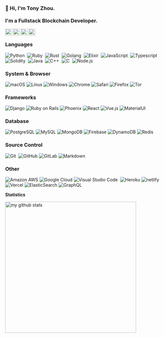 <h3 align="left">
 <abc>
  <br>👋 Hi, I'm Tony Zhou.<br>
  <br> I'm a Fullstack Blockchain Developer. <br>
 </abc>
</h3>

<a href="https://discord.gg/AmnQrRtZ">
  <img align="left" alt="Tony's Discord" width="22px" src="https://cdn.jsdelivr.net/npm/simple-icons@v3/icons/discord.svg" />
</a>
<a href="https://twitter.com/tzhou_vue">
  <img align="left" alt="Tony | Twitter" width="22px" src="https://cdn.jsdelivr.net/npm/simple-icons@v3/icons/twitter.svg" />
</a>
<a href="https://www.linkedin.com/in/tonyzhouv">
  <img align="left" alt="Tony's LinkdeIN" width="22px" src="https://cdn.jsdelivr.net/npm/simple-icons@v3/icons/linkedin.svg" />
</a>
<a href="https://t.me/cryptodefidev">
  <img align="left" alt="Tony's Telegram" width="22px" src="https://cdn.jsdelivr.net/npm/simple-icons@v3/icons/telegram.svg" />
</a>
<br>

### Languages

![Python](https://img.shields.io/badge/-Python-333333?style=flat&logo=python)&nbsp;
![Ruby](https://img.shields.io/badge/-Ruby-333333?style=flat&logo=Ruby&logoColor=FFA518)&nbsp;
![Rust](https://img.shields.io/badge/-Rust-333333?style=flat&logo=Rust&logoColor=FFA518)&nbsp;
![Golang](https://img.shields.io/badge/-Golang-333333?style=flat&logo=Go&logoColor=FFA518)&nbsp;
![Elixir](https://img.shields.io/badge/-Elixir-333333?style=flat&logo=Elixir&logoColor=FFA518)&nbsp;
![JavaScript](https://img.shields.io/badge/-JavaScript-333333?style=flat&logo=javascript)&nbsp;
![Typescript](https://img.shields.io/badge/-Typescript-333333?style=flat&logo=Typescript)&nbsp;
![Solidity](https://img.shields.io/badge/-Solidity-333333?style=flat&logo=solidity)&nbsp;
![Java](https://img.shields.io/badge/-Java-333333?style=flat&logo=Java&logoColor=FFA518)&nbsp;
![C++](https://img.shields.io/badge/-C++-333333?style=flat&logo=C%2B%2B&logoColor=00599C)&nbsp;
![C](https://img.shields.io/badge/-C-333333?style=flat&logo=C&logoColor=A8B9CC)&nbsp;
![Node.js](https://img.shields.io/badge/-Node.js-333333?style=flat&logo=node.js)&nbsp;

### System & Browser

![macOS](https://img.shields.io/badge/macOS-333333?style=flat&logo=apple&logoColor=FFA518)
![Linux](https://img.shields.io/badge/Linux-333333?style=flat&logo=Linux&logoColor=FFA518)
![Windows](https://img.shields.io/badge/Windows-333333?style=flat&logo=Windows&logoColor=FFA518)
![Chrome](https://img.shields.io/badge/BROWSER-Chrome-333333?style=flat&logo=google-chrome&logoColor=fff)
![Safari](https://img.shields.io/badge/BROWSER-Safari-333333?style=flat&logo=safari)
![Firefox](https://img.shields.io/badge/BROWSER-Firefox-333333?style=flat&logo=firefox&logoColor=fff)
![Tor](https://img.shields.io/badge/BROWSER-Tor-333333?style=flat&logo=Tor)

### Frameworks

![Django](https://img.shields.io/badge/-Django-333333?style=flat&logo=Django)
![Ruby on Rails](https://img.shields.io/badge/-Ruby%20on%20Rails-333333?style=flat&logo=Ruby%20on%20Rails)
![Phoenix](https://img.shields.io/badge/-Phoenix-333333?style=flat&logo=Phoneix)
![React](https://img.shields.io/badge/-React-333333?style=flat&logo=react)
![Vue.js](https://img.shields.io/badge/-Vue.js-333333?style=flat&logo=Vue.js)
![MaterialUI](https://img.shields.io/badge/-MatrialUI-333333?style=flat&logo=material-UI)

### Database

![PostgreSQL](https://img.shields.io/badge/-PostgreSQL-333333?style=flat&logo=postgresql)
![MySQL](https://img.shields.io/badge/-MySQL-333333?style=flat&logo=MySQL)
![MongoDB](https://img.shields.io/badge/-MongoDB-333333?style=flat&logo=MongoDB)
![Firebase](https://img.shields.io/badge/-Firebase-333333?style=flat&logo=Firebase)
![DynamoDB](https://img.shields.io/badge/-DynamoDB-333333?style=flat&logo=DynamoDB)
![Redis](https://img.shields.io/badge/-Redis-333333?style=flat-flat&logo=Redis)

### Source Control

![Git](https://img.shields.io/badge/-Git-333333?style=flat&logo=git)&nbsp;
![GitHub](https://img.shields.io/badge/-GitHub-333333?style=flat&logo=github)
![GitLab](https://img.shields.io/badge/-GitLab-333333?style=flat&logo=gitlab)
![Markdown](https://img.shields.io/badge/-Markdown-333333?style=flat&logo=markdown)

### Other

![Amazon AWS](https://img.shields.io/badge/Amazon%20AWS-232F3E?style=flat&logo=amazon-aws)
![Google Cloud](https://img.shields.io/badge/Google%20Cloud-232F3E?style=flat&logo=Google%20Cloud)
![Visual Studio Code](https://img.shields.io/badge/-Visual%20Studio%20Code-333333?style=flat&logo=visual-studio-code)&nbsp;
![Heroku](https://img.shields.io/badge/Heroku-333333?style=flat&logo=heroku)
![netlify](https://img.shields.io/badge/Netlify-333333?style=flat&logo=netlify)
![Vercel](https://img.shields.io/badge/Vercel-333333?style=flat&logo=vercel)
![ElasticSearch](https://img.shields.io/badge/-ElasticSearch-333333?style=flat&logo=elasticsearch)
![GraphQL](https://img.shields.io/badge/-GraphQL-333333?style=flat&logo=graphql)

<strong>Statistics</strong>
<br>

<!-- My GitHub stats with buefy theme ❤️ -->
<p align="left">
<img src="https://github-readme-stats.vercel.app/api?username=ztcrypto&show_icons=true&theme=radical" alt="my github stats" width="420"/>
</p>
